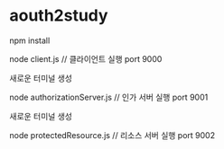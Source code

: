 # aouth2study

npm install 

node client.js   // 클라이언트 실행 port 9000

새로운 터미널 생성

node authorizationServer.js    // 인가 서버 실행 port 9001

새로운 터미널 생성

node protectedResource.js // 리소스 서버 실행 port 9002


